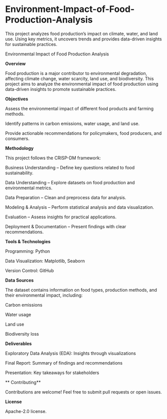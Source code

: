 # Environment-Impact-of-Food-Production-Analysis
This project analyzes food production’s impact on climate, water, and land use. Using key metrics, it uncovers trends and provides data-driven insights for sustainable practices.

Environmental Impact of Food Production Analysis


**Overview**

Food production is a major contributor to environmental degradation, affecting climate change, water scarcity, land use, and biodiversity. This project aims to analyze the environmental impact of food production using data-driven insights to promote sustainable practices.

**Objectives**

Assess the environmental impact of different food products and farming methods.

Identify patterns in carbon emissions, water usage, and land use.

Provide actionable recommendations for policymakers, food producers, and consumers.


**Methodology**

This project follows the CRISP-DM framework:

Business Understanding – Define key questions related to food sustainability.

Data Understanding – Explore datasets on food production and environmental metrics.

Data Preparation – Clean and preprocess data for analysis.

Modeling & Analysis – Perform statistical analysis and data visualization.

Evaluation – Assess insights for practical applications.

Deployment & Documentation – Present findings with clear recommendations.


**Tools & Technologies**

Programming: Python 

Data Visualization: Matplotlib, Seaborn

Version Control: GitHub


**Data Sources**

The dataset contains information on food types, production methods, and their environmental impact, including:

Carbon emissions

Water usage

Land use

Biodiversity loss


**Deliverables**

Exploratory Data Analysis (EDA): Insights through visualizations

Final Report: Summary of findings and recommendations

Presentation: Key takeaways for stakeholders


**
Contributing**

Contributions are welcome! Feel free to submit pull requests or open issues.


**License**

Apache-2.0 license.
